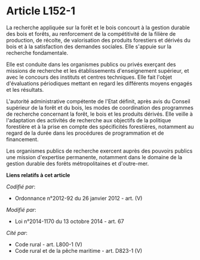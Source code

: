 # Article L152-1

La recherche appliquée sur la forêt et le bois concourt à la gestion durable des bois et forêts, au renforcement de la
compétitivité de la filière de production, de récolte, de valorisation des produits forestiers et dérivés du bois et à la
satisfaction des demandes sociales. Elle s'appuie sur la recherche fondamentale.

Elle est conduite dans les organismes publics ou privés exerçant des missions de recherche et les établissements
d'enseignement supérieur, et avec le concours des instituts et centres techniques. Elle fait l'objet d'évaluations
périodiques mettant en regard les différents moyens engagés et les résultats.

L'autorité administrative compétente de l'Etat définit, après avis du Conseil supérieur de la forêt et du bois, les modes de
coordination des programmes de recherche concernant la forêt, le bois et les produits dérivés. Elle veille à l'adaptation des
activités de recherche aux objectifs de la politique forestière et à la prise en compte des spécificités forestières,
notamment au regard de la durée dans les procédures de programmation et de financement.

Les organismes publics de recherche exercent auprès des pouvoirs publics une mission d'expertise permanente, notamment dans
le domaine de la gestion durable des forêts métropolitaines et d'outre-mer.

**Liens relatifs à cet article**

_Codifié par_:

  - Ordonnance n°2012-92 du 26 janvier 2012 - art. (V)

_Modifié par_:

  - Loi n°2014-1170 du 13 octobre 2014 - art. 67

_Cité par_:

  - Code rural - art. L800-1 (V)
  - Code rural et de la pêche maritime - art. D823-1 (V)
